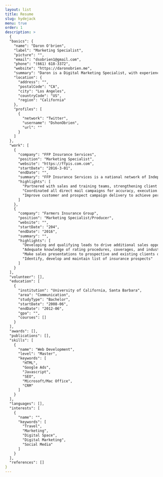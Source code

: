 ```yaml
---
layout: list
title: Resume
slug: hydejack
menu: true
order: 1
description: >
  {
  "basics": {
    "name": "Daron O'brien",
    "label": "Marketing Specialist",
    "picture": "",
    "email": "dsobrien1@gmail.com",
    "phone": "(661) 618-3372",
    "website": "https://daronobrien.me",
    "summary": "Daron is a Digital Marketing Specialist, with experience managing nation wide teams and multi-million-dollar campaigns. His background in brand strategy, visual design, and account management inform his mindful but competitive approach.",
    "location": {
      "address": "",
      "postalCode": "CA",
      "city": "Los Angeles",
      "countryCode": "US",
      "region": "California"
    },
    "profiles": [
      {
        "network": "Twitter",
        "username": "DshonObrien",
        "url": ""
      }
    ]
  },
  "work": [
    {
      "company": "FFP Insurance Services",
      "position": "Marketing Specialist",
      "website": "https://ffpis.com.com",
      "startDate": "2016-3-01",
      "endDate": "",
      "summary": "FFP Insurance Services is a national network of Independent Marketing Organizations and Franchise Affiliates dedicated to supporting independent insurance agents and growing their business through unique sales systems and turnkey support.",
      "highlights": [
        "Partnered with sales and training teams, strengthening client relationships and generating new revenue opportunities.",
        "Coordinated all direct mail campaigns for accuracy, execution and follow up.",
        "Improve customer and prospect campaign delivery to achieve personalized targeting, optimized delivery and enhanced reporting"
      ]
    },
    {
      "company": "Farmers Insurance Group",
      "position": "Marketing Specialist/Producer",
      "website": "",
      "startDate": "204",
      "endDate": "2016",
      "summary": "",
      "highlights": [
        "Developing and qualifying leads to drive additional sales opportunities through cold-calling, networking, and other lead generation opportunities",
        "Adequate knowledge of rating procedures, coverages, and industry operations to effectively manage, maintain, and write assigned client and prospect lists",
        "Make sales presentations to prospective and existing clients on new and renewal business",
        "Identify, develop and maintain list of insurance prospects"
      ]
    }
  ],
  "volunteer": [],
  "education": [
    {
      "institution": "University of California, Santa Barbara",
      "area": "Communication",
      "studyType": "Bachelor",
      "startDate": "2008-06",
      "endDate": "2012-06",
      "gpa": "",
      "courses": []
    }
  ],
  "awards": [],
  "publications": [],
  "skills": [
    {
      "name": "Web Development",
      "level": "Master",
      "keywords": [
        "HTML",
        "Google Ads",
        "Javascript",
        "SEO",
        "Microsoft/Mac Office",
        "CRM"
      ]
    }
  ],
  "languages": [],
  "interests": [
    {
      "name": "",
      "keywords": [
        "Travel",
        "Marketing",
        "Digital Space",
        "Digital Marketing",
        "Social Media"
      ]
    }
  ],
  "references": []
}
---
```

